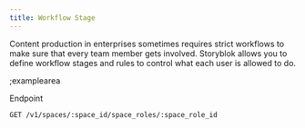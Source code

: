 ```yaml
---
title: Workflow Stage
---
```


Content production in enterprises sometimes requires strict workflows to make sure that every team member gets involved. Storyblok allows you to define workflow stages and rules to control what each user is allowed to do.

;examplearea

Endpoint

```bash
GET /v1/spaces/:space_id/space_roles/:space_role_id
```
